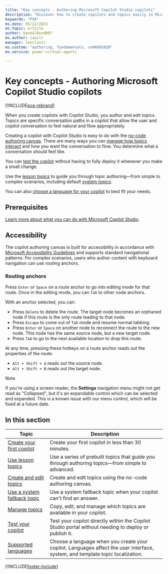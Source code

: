 ```yaml
---
title: "Key concepts - Authoring Microsoft Copilot Studio copilots"
description: "Discover how to create copilots and topics easily in Microsoft Copilot Studio with no coding or long deployment times."
keywords: "PVA"
ms.date: 05/22/2023
ms.topic: article
author: KendalBond007
ms.author: iawilt
manager: leeclontz
ms.custom: "authoring, fundamentals, ce06092020"
ms.service: power-virtual-agents

---
```


# Key concepts - Authoring Microsoft Copilot Studio copilots

[!INCLUDE[pva-rebrand](includes/pva-rebrand.md)]

When you create copilots with Copilot Studio, you author and edit topics. Topics are specific conversation paths in a copilot that allow the user and copilot conversation to feel natural and flow appropriately.

Creating a copilot with Copilot Studio is easy to do with the [no-code authoring canvas](authoring-create-edit-topics.md). There are many ways you can [manage how topics interact](authoring-topic-management.md) and how you want the conversation to flow. You determine what a conversation should feel like.

You can [test the copilot](authoring-test-bot.md) without having to fully deploy it whenever you make a small change.

Use the [lesson topics](authoring-template-topics.md) to guide you through topic authoring—from simple to complex scenarios, including default [system topics](authoring-system-topics.md).

You can also [choose a language for your copilot](authoring-language-support.md) to best fit your needs.

## Prerequisites

[Learn more about what you can do with Microsoft Copilot Studio](fundamentals-what-is-power-virtual-agents.md).

## Accessibility

The copilot authoring canvas is built for accessibility in accordance with [Microsoft Accessibility Guidelines](https://www.microsoft.com/accessibility/) and supports standard navigational patterns. For complex scenarios, users who author content with keyboard navigation can use routing anchors.

### Routing anchors

Press `Enter` or `Space` on a route anchor to go into editing mode for that route. Once in the editing mode, you can `Tab` to other node anchors.

With an anchor selected, you can:

- Press `Delete` to delete the route. The target node becomes an orphaned node if this route is the only route leading to that node.
- Press `Escape` to come out of `Tab` mode and resume normal tabbing.
- Press `Enter` or `Space` on another node to reconnect the route to the new node. This node has the same source node, but a new target node.
- Press `Tab` to go to the next available location to drop this route.

At any time, pressing these hotkeys on a route anchor reads out the properties of the route:

- `Alt + Shift + A` reads out the source node.
- `Alt + Shift + B` reads out the target node.

> [!NOTE]
> If you're using a screen reader, the **Settings** navigation menu might not get read as "Collapsed", but it's an expandable control which can be selected and expanded. This is a known issue with our menu control, which will be fixed at a future date.

## In this section

| Topic | Description |
| ----- | ----------- |
| [Create your first copilot](authoring-first-bot.md) | Create your first copilot in less than 30 minutes. |
| [Use lesson topics](authoring-template-topics.md) | Use a series of prebuilt topics that guide you through authoring topics—from simple to advanced. |
| [Create and edit topics](authoring-create-edit-topics.md) | Create and edit topics using the no-code authoring canvas. |
| [Use a system fallback topic](authoring-system-fallback-topic.md) | Use a system fallback topic when your copilot can't find an answer. |
| [Manage topics](authoring-topic-management.md) | Copy, edit, and manage which topics are available in your copilot. |
| [Test your copilot](authoring-test-bot.md) | Test your copilot directly within the Copilot Studio portal without needing to deploy or publish it. |
| [Supported languages](authoring-language-support.md) | Choose a language when you create your copilot. Languages affect the user interface, system, and template topic localization. |

[!INCLUDE[footer-include](includes/footer-banner.md)]
